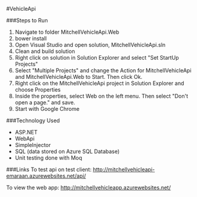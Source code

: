 #VehicleApi

###Steps to Run
 1. Navigate to folder MitchellVehicleApi.Web
 2. bower install
 3. Open Visual Studio and open solution, MitchellVehicleApi.sln
 4. Clean and build solution
 5. Right click on solution in Solution Explorer and select "Set StartUp Projects"
 6. Select "Multiple Projects" and change the Action for MitchellVehicleApi and MitchellVehicleApi.Web to Start. Then click Ok.
 7. Right click on the MitchellVehicleApi project in Solution Explorer and choose Properties
 8. Inside the properties, select Web on the left menu. Then select "Don't open a page." and save.
 9. Start with Google Chrome

 ###Technology Used
  - ASP.NET
  - WebApi
  - SimpleInjector
  - SQL (data stored on Azure SQL Database)
  - Unit testing done with Moq

  ###Links
  To test api on test client:
  http://mitchellvehicleapi-emaraan.azurewebsites.net/api/

  To view the web app:
  http://mitchellvehicleapp.azurewebsites.net/

